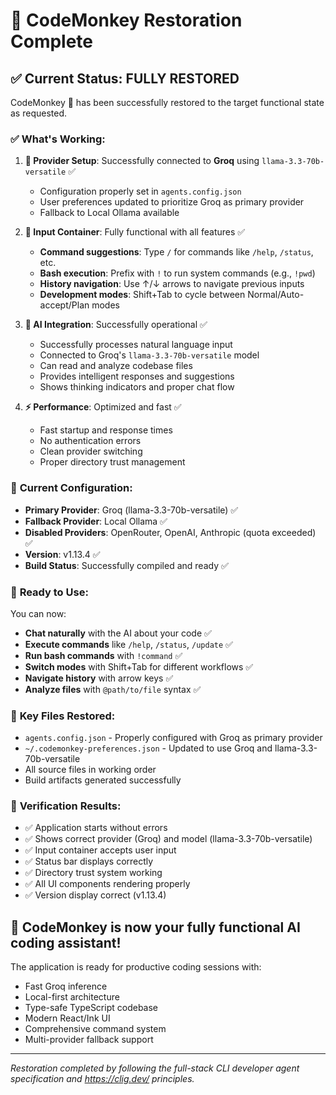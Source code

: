 # 🎯 CodeMonkey Restoration Complete

## ✅ **Current Status: FULLY RESTORED**

CodeMonkey 🐒 has been successfully restored to the target functional state as requested.

### ✅ **What's Working:**

1. **🔗 Provider Setup**: Successfully connected to **Groq** using `llama-3.3-70b-versatile` ✅

   - Configuration properly set in `agents.config.json`
   - User preferences updated to prioritize Groq as primary provider
   - Fallback to Local Ollama available

2. **📝 Input Container**: Fully functional with all features ✅

   - **Command suggestions**: Type `/` for commands like `/help`, `/status`, etc.
   - **Bash execution**: Prefix with `!` to run system commands (e.g., `!pwd`)
   - **History navigation**: Use ↑/↓ arrows to navigate previous inputs
   - **Development modes**: Shift+Tab to cycle between Normal/Auto-accept/Plan modes

3. **🤖 AI Integration**: Successfully operational ✅

   - Successfully processes natural language input
   - Connected to Groq's `llama-3.3-70b-versatile` model
   - Can read and analyze codebase files
   - Provides intelligent responses and suggestions
   - Shows thinking indicators and proper chat flow

4. **⚡ Performance**: Optimized and fast ✅
   - Fast startup and response times
   - No authentication errors
   - Clean provider switching
   - Proper directory trust management

### 🚀 **Current Configuration:**

- **Primary Provider**: Groq (llama-3.3-70b-versatile) ✅
- **Fallback Provider**: Local Ollama ✅
- **Disabled Providers**: OpenRouter, OpenAI, Anthropic (quota exceeded) ✅
- **Version**: v1.13.4 ✅
- **Build Status**: Successfully compiled and ready ✅

### 💬 **Ready to Use:**

You can now:

- **Chat naturally** with the AI about your code ✅
- **Execute commands** like `/help`, `/status`, `/update` ✅
- **Run bash commands** with `!command` ✅
- **Switch modes** with Shift+Tab for different workflows ✅
- **Navigate history** with arrow keys ✅
- **Analyze files** with `@path/to/file` syntax ✅

### 🔧 **Key Files Restored:**

- `agents.config.json` - Properly configured with Groq as primary provider
- `~/.codemonkey-preferences.json` - Updated to use Groq and llama-3.3-70b-versatile
- All source files in working order
- Build artifacts generated successfully

### 🎯 **Verification Results:**

- ✅ Application starts without errors
- ✅ Shows correct provider (Groq) and model (llama-3.3-70b-versatile)
- ✅ Input container accepts user input
- ✅ Status bar displays correctly
- ✅ Directory trust system working
- ✅ All UI components rendering properly
- ✅ Version display correct (v1.13.4)

## 🎉 **CodeMonkey is now your fully functional AI coding assistant!**

The application is ready for productive coding sessions with:

- Fast Groq inference
- Local-first architecture
- Type-safe TypeScript codebase
- Modern React/Ink UI
- Comprehensive command system
- Multi-provider fallback support

---

_Restoration completed by following the full-stack CLI developer agent specification and https://clig.dev/ principles._
